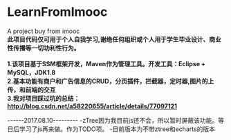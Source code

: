 # LearnFromImooc
A project buy from imooc
<br/><b>此项目代码仅可用于个人自我学习,谢绝任何组织或个人用于学生毕业设计、商业性传播等一切功利性行为。</b><br/>
<br/><b>1.该项目基于SSM框架开发，Maven作为管理工具。开发工具：Eclipse + MySQL，JDK1.8
<br/>2.基本功能有商户和广告信息的CRUD，分页插件，拦截器，定时器,图片的上传，和前端的交互
<br/>3.我对项目踩过坑的总结：http://blog.csdn.net/a58220655/article/details/77097121
</b>

------2017.08.10---------
-zTree因为我目前js还不会，所以暂时屏蔽该功能。等日后学习了js再来做。作为TODO项。
-目前版本为不带ztree和echarts的版本
